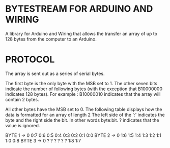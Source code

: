 BYTESTREAM FOR ARDUINO AND WIRING
======================

A library for Arduino and Wiring that allows the transfer an array of up to 128 bytes from the computer to an Arduino.

PROTOCOL
=======================
The array is sent out as a series of serial bytes. 

The first byte is the only byte with the MSB set to 1. The other seven bits indicate the number of following bytes (with the exception that B10000000 indicates 128 bytes). For example : B10000010 indicates that the array will contain 2 bytes.

All other bytes have the MSB set to 0. The following table displays how the data is formatted for an array of length 2
The left side of the ':' indicates the byte and the right side the bit. In other words byte:bit.
? indicates that the value is ignored.

BYTE 1 -> 0 0:7 0:6 0:5 0:4 0:3 0:2 0:1 0:0 
BYTE 2 -> 0 1:6 1:5 1:4 1:3 1:2 1:1 1:0 0:8
BYTE 3 -> 0  ?   ?   ?   ?   ?   ?  1:8 1:7